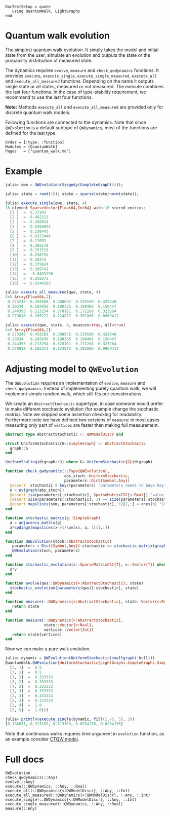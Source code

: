 ```@meta
DocTestSetup = quote
   using QuantumWalk, LightGraphs
end
```

# Quantum walk evolution

The simplest quantum walk evolution. It simply takes the model and initial state from
the user, simulate an evolution and outputs the state or the probability distribution
of measured state.

The dynamics requires `evolve`, `measure` and `check_qwdynamics` functions.
It provides `execute`, `execute_single`, `execute_single_measured`, `execute_all` and
`execute_all_measured` functions. Depending on the name it outputs single state
or all states, measured or not measured. The execute combines the last four functions.
In the case of type-stability requirement, we recommend to use the last four
functions.

**Note:** Methods `execute_all` and `execute_all_measured` are provided only for discrete
quantum walk models.

Following functions are connected to the dynamics. Note that since `QWEvolution`
is a default subtype of `QWDynamics`, most of the functions are defined for
the last type.
```@index
Order = [:type, :function]
Modules = [QuantumWalk]
Pages   = ["quantum_walk.md"]
```

# Example
```julia
julia> qwe = QWEvolution(Szegedy(CompleteGraph(4)));

julia> state = rand(16); state = sparse(state/norm(state));

julia> execute_single(qwe, state, 4)
16-element SparseVector{Float64,Int64} with 16 stored entries:
  [1 ]  =  0.37243
  [2 ]  =  0.402212
  [3 ]  =  0.356914
  [4 ]  =  0.0384893
  [5 ]  =  0.230443
  [6 ]  =  0.0373444
  [7 ]  =  0.12092
  [8 ]  =  0.285178
  [9 ]  =  0.151519
  [10]  =  0.258755
  [11]  =  0.30374
  [12]  =  0.375624
  [13]  =  0.169741
  [14]  =  -0.0403198
  [15]  =  0.255573
  [16]  =  0.0344363

julia> execute_all_measured(qwe, state, 4)
4×5 Array{Float64,2}:
 0.273249  0.455568  0.308632  0.339199  0.429348
 0.20334   0.165956  0.188335  0.188466  0.150447
 0.244393  0.213254  0.378161  0.171268  0.323264
 0.279018  0.165221  0.124872  0.301066  0.0969412

julia> execute(qwe, state, 4, measure=true, all=true)
4×5 Array{Float64,2}:
 0.273249  0.455568  0.308632  0.339199  0.429348
 0.20334   0.165956  0.188335  0.188466  0.150447
 0.244393  0.213254  0.378161  0.171268  0.323264
 0.279018  0.165221  0.124872  0.301066  0.0969412
```

# Adjusting model to `QWEvolution`

The `QWEvolution` requires an implementation of `evolve`, `measure` and `check_qwdynamics`.
Instead of implementing purely quantum walk, we will implement simple random walk,
which still fits our considerations.

We create an  `AbstractStochastic` supertype, in case someone would prefer to make different
stochastic evolution (for example change the stochastic matrix). Note we skipped
some assertion checking for readability. Furthermore note we have defined two
versions of `measure`: in most cases measuring only part of `vertices` are faster
than making full measurement.

```julia
abstract type AbstractStochastic <: QWModelDiscr end

struct UniformStochastic{G<:SimpleGraph} <: AbstractStochastic
  graph::G
end

UniformScaling(digraph::G) where G= UniformStochastic{G}(digraph)

function check_qwdynamics(::Type{QWEvolution},
                          abs_stoch::UniformStochastic,
                          parameters::Dict{Symbol,Any})
  @assert :stochastic ∈ keys(parameters) "parameters needs to have key stochastic"
  n = nv(graph(abs_stoch))
  @assert isa(parameters[:stochastic], SparseMatrixCSC{<:Real}) "value for :stochastic needs to be sparse matrix with real numbers"
  @assert size(parameters[:stochastic], 1) == size(parameters[:stochastic], 2) "Stochastic matrix needs to be square stochastic matrix"
  @assert mapslices(sum, parameters[:stochastic], 1)[1,:] ≈ ones(n) "Stochastic matrix needs to be square stochastic matrix of order graph"
end

function stochastic_matrix(g::SimpleGraph)
  a = adjacency_matrix(g)
  a*spdiagm(mapslices(x->1/sum(x), a, 1)[1,:])
end

function QWEvolution(stoch::AbstractStochastic)
   parameters = Dict{Symbol,Any}(:stochastic => stochastic_matrix(graph(stoch)))
   QWEvolution(stoch, parameters)
end

function stochastic_evolution(s::SparseMatrixCSC{T}, v::Vector{T}) where T<:Real
  s*v
end

function evolve(qws::QWDynamics{<:AbstractStochastic}, state)
  stochastic_evolution(parameters(qws)[:stochastic], state)
end

function measure(::QWDynamics{<:AbstractStochastic}, state::Vector{<:Real})
   return state
end

function measure(::QWDynamics{<:AbstractStochastic},
                 state::Vector{<:Real},
                 vertices::Vector{Int})
   return state[vertices]
end
```

Now we can make a pure walk evolution.

```julia
julia> dynamic = QWEvolution(UniformStochastic(smallgraph(:bull)))
QuantumWalk.QWEvolution{UniformStochastic{LightGraphs.SimpleGraphs.SimpleGraph{Int64}}}(UniformStochastic{LightGraphs.SimpleGraphs.SimpleGraph{Int64}}({5, 5} undirected simple Int64 graph), Dict{Symbol,Any}(Pair{Symbol,Any}(:stochastic,
  [2, 1]  =  0.5
  [3, 1]  =  0.5
  [1, 2]  =  0.333333
  [3, 2]  =  0.333333
  [4, 2]  =  0.333333
  [1, 3]  =  0.333333
  [2, 3]  =  0.333333
  [5, 3]  =  0.333333
  [2, 4]  =  1.0
  [3, 5]  =  1.0)))

julia> println(execute_single(dynamic, fill(1./5, 5), 5))
[0.186831, 0.313169, 0.313169, 0.0934156, 0.0934156]
```

Note that continuous walks requires time argument in `evolution` function, as an example consider  [CTQW model](ctqw.md).

# Full docs

```@docs
QWEvolution
check_qwdynamics(::Any)
evolve(::Any)
execute(::QWDynamics, ::Any, ::Real)
execute_all(::QWDynamics{<:QWModelDiscr}, ::Any, ::Int)
execute_all_measured(::QWDynamics{<:QWModelDiscr}, ::Any, ::Int)
execute_single(::QWDynamics{<:QWModelDiscr}, ::Any, ::Int)
execute_single_measured(::QWDynamics, ::Any, ::Real)
measure(::Any)
```
